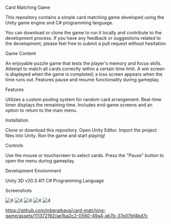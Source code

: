 Card Matching Game

This repository contains a simple card matching game developed using the Unity game engine and C# programming language.

You can download or clone the game to run it locally and contribute to the development process. If you have any feedback or suggestions related to the development, please feel free to submit a pull request without hesitation

Game Content

An enjoyable puzzle game that tests the player's memory and focus skills.
Attempt to match all cards correctly within a certain time limit.
A win screen is displayed when the game is completed; a loss screen appears when the time runs out.
Features pause and resume functionality during gameplay.

Features

Utilizes a custom pooling system for random card arrangement.
Real-time timer displays the remaining time.
Includes end-game screens and an option to return to the main menu.

Installation

Clone or download this repository.
Open Unity Editor.
Import the project files into Unity.
Run the game and start playing!

Controls

Use the mouse or touchscreen to select cards.
Press the "Pause" button to open the menu during gameplay.

Development Environment

Unity 3D v20.3.4f1
C# Programming Language

Screenshots

![4](https://github.com/mberatkaya/card-matching-game/assets/111372192/4041f644-95d5-49d9-8b61-f6a33ebce3fb)
![4](https://github.com/mberatkaya/card-matching-game/assets/111372192/2841bde6-971d-47fc-8358-0aab25a8097d)
![4](https://github.com/mberatkaya/card-matching-game/assets/111372192/af81fcf7-f9c3-4ae1-96d5-1bba2abff05c)
![4](https://github.com/mberatkaya/card-matching-game/assets/111372192/927afc76-fc6d-4029-bf1e-c1efd6bbba0f)
![4](https://github.com/mberatkaya/card-matching-game/assets/111372192/3f9ad4bf-af75-4764-8be3-cab3dbf0a20a)



https://github.com/mberatkaya/card-matching-game/assets/111372192/ae1ba2c2-0560-49a4-ab7b-37e07bf4bd7c

